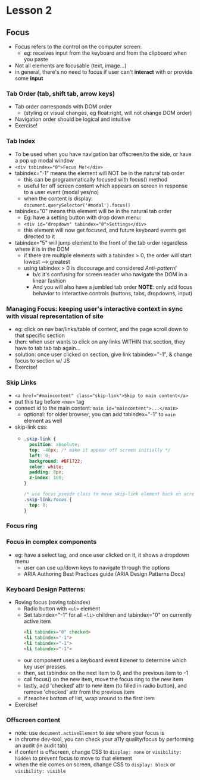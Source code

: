 # Lesson 2
## Focus

* Focus refers to the control on the computer screen:
  * eg: receives input from the keyboard and from the clipboard when you paste
* Not all elements are focusable (text, image...)
* in general, there's no need to focus if user can't **interact** with or provide some **input**

### Tab Order (tab, shift tab, arrow keys)
* Tab order corresponds with DOM order
  * (styling or visual changes, eg float:right, will not change DOM order)
* Navigation order should be logical and intuitive
* Exercise!

### Tab Index
* To be used when you have navigation bar offscreen/to the side, or have a pop up modal window
* `<div tabindex="0">Focus Me!</div>`
* tabindex="-1" means the element will NOT be in the natural tab order
  * this can be programmatically focused with focus() method
  * useful for off screen content which appears on screen in response to a user event (modal yes/no)
  * when the content is display: `document.querySelector('#modal').focus()`
* tabindex="0" means this element will be in the natural tab order
  * Eg: have a setting button with drop down menu:
  * `<div id="dropdown" tabindex="0">Settings</div>`
  * this element will now get focused, and future keyboard events get directed to it
* tabindex="5" will jump element to the front of the tab order regardless where it is in the DOM
  * if there are multiple elements with a tabindex > 0, the order will start lowest --> greatest
  * using tabindex > 0 is discourage and considered *Anti-pattern!*
    * b/c it's confusing for screen reader who navigate the DOM in a linear fashion
    * And you will also have a jumbled tab order
**NOTE**: only add focus behavior to interactive controls (buttons, tabs, dropdowns, input)

### Managing Focus: keeping user's interactive context in sync with visual representation of site
  * eg: click on nav bar/links/table of content, and the page scroll down to that specific section
  * then: when user wants to click on any links WITHIN that section, they have to tab tab tab again...
  * solution: once user clicked on section, give link tabindex="-1", & change focus to section w/ JS
  * Exercise!

### Skip Links
  * `<a href="#maincontent" class="skip-link">Skip to main content</a>`
  * put this tag before `<nav>` tag
  * connect id to the main content: `main id="maincontent">...</main>`
    * optional: for older browser, you can add tabindex="-1" to `main` element as well
  * skip-link css:
    * ``` css
      .skip-link {
        position: absolute;
        top: -40px; /* make it appear off screen initially */
        left: 0;
        background: #BF1722;
        color: white;
        padding: 8px;
        z-index: 100;
      }

      /* use focus pseudo class to move skip-link element back on screen */
      .skip-link:focus {
        top: 0;
      }
      ```

### Focus ring

### Focus in complex components
* eg: have a select tag, and once user clicked on it, it shows a dropdown menu
  * user can use up/down keys to navigate through the options
  * ARIA Authoring Best Practices guide (ARIA Design Patterns Docs)
### Keyboard Design Patterns:
* Roving focus (roving tabindex)
  * Radio button with `<ul>` element
  * Set tabindex="-1" for all `<li>` children and tabindex="0" on currently active item
    ```html
    <li tabindex="0" checked>
    <li tabindex="-1">
    <li tabindex="-1">
    <li tabindex="-1">
    ```
  * our component uses a keyboard event listener to determine which key user presses
  * then, set tabindex on the next item to 0, and the previous item to -1
  * call focus() on the new item, move the focus ring to the new item
  * lastly, add 'checked' attr to new item (to filled in radio button), and remove 'checked' attr from the previous item
  * if reaches bottom of list, wrap around to the first item
* Exercise!

### Offscreen content
* note: use `document.activeElement` to see where your focus is
* in chrome dev-tool, you can check your a11y quality/focus by performing an audit (in audit tab)
* if content is offscreen, change CSS to `display: none` or `visibility: hidden` to prevent focus to move to that element
* when the ele comes on screen, change CSS to `display: block` or `visibility: visible`
